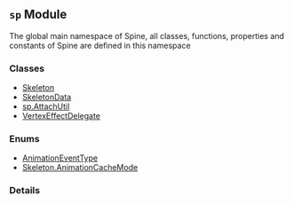 
## `sp` Module






The global main namespace of Spine, all classes, functions,
properties and constants of Spine are defined in this namespace


### Classes

  - [Skeleton](../classes/Skeleton.md)
  - [SkeletonData](../classes/SkeletonData.md)
  - [sp.AttachUtil](../classes/sp.AttachUtil.md)
  - [VertexEffectDelegate](../classes/VertexEffectDelegate.md)

### Enums

  - [AnimationEventType](../enums/AnimationEventType.md)
  - [Skeleton.AnimationCacheMode](../enums/Skeleton.AnimationCacheMode.md)



### Details




